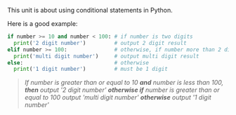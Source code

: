This unit is about using conditional statements in Python.

Here is a good example:

```python
if number >= 10 and number < 100: # if number is two digits
  print('2 digit number')         # output 2 digit result
elif number >= 100:               # otherwise, if number more than 2 digits
  print('multi digit number')     # output multi digit result
else:                             # otherwise 
  print('1 digit number')         # must be 1 digit
```

> *If number is greater than or equal to 10 **and** number is less than 100, **then** output '2 digit number' **otherwise if** number is greater than or equal to 100 output 'multi digit number' **otherwise** output '1 digit number'*
